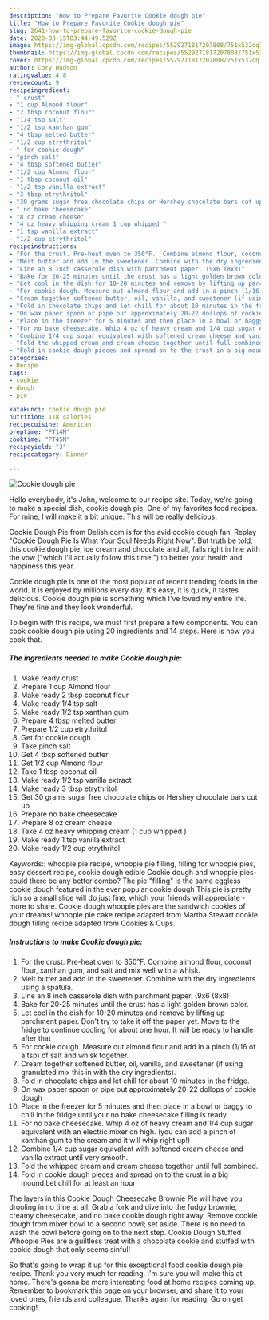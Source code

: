 ```yaml
---
description: "How to Prepare Favorite Cookie dough pie"
title: "How to Prepare Favorite Cookie dough pie"
slug: 2641-how-to-prepare-favorite-cookie-dough-pie
date: 2020-08-15T03:44:49.529Z
image: https://img-global.cpcdn.com/recipes/5529271817207808/751x532cq70/cookie-dough-pie-recipe-main-photo.jpg
thumbnail: https://img-global.cpcdn.com/recipes/5529271817207808/751x532cq70/cookie-dough-pie-recipe-main-photo.jpg
cover: https://img-global.cpcdn.com/recipes/5529271817207808/751x532cq70/cookie-dough-pie-recipe-main-photo.jpg
author: Cory Hudson
ratingvalue: 4.8
reviewcount: 9
recipeingredient:
- " crust"
- "1 cup Almond flour"
- "2 tbsp coconut flour"
- "1/4 tsp salt"
- "1/2 tsp xanthan gum"
- "4 tbsp melted butter"
- "1/2 cup etrythritol"
- " for cookie dough"
- "pinch salt"
- "4 tbsp softened butter"
- "1/2 cup Almond flour"
- "1 tbsp coconut oil"
- "1/2 tsp vanilla extract"
- "3 tbsp etrythritol"
- "30 grams sugar free chocolate chips or Hershey chocolate bars cut up"
- " no bake cheesecake"
- "8 oz cream cheese"
- "4 oz heavy whipping cream 1 cup whipped "
- "1 tsp vanilla extract"
- "1/2 cup etrythritol"
recipeinstructions:
- "For the crust. Pre-heat oven to 350°F.  Combine almond flour, coconut flour, xanthan gum, and salt and mix well with a whisk."
- "Melt butter and add in the sweetener. Combine with the dry ingredients using a spatula."
- "Line an 8 inch casserole dish with parchment paper. (9x6 (8x8)"
- "Bake for 20-25 minutes until the crust has a light golden brown color."
- "Let cool in the dish for 10-20 minutes and remove by lifting up parchment paper. Don&#39;t try to take it off the paper yet. Move to the fridge to continue cooling for about one hour. It will be ready to handle after that"
- "For cookie dough. Measure out almond flour and add in a pinch (1/16 of a tsp) of salt and whisk together."
- "Cream together softened butter, oil, vanilla, and sweetener (if using granulated mix this in with the dry ingredients)."
- "Fold in chocolate chips and let chill for about 10 minutes in the fridge."
- "On wax paper spoon or pipe out approximately 20-22 dollops of cookie dough"
- "Place in the freezer for 5 minutes and then place in a bowl or baggy to chill in the fridge until your no bake cheesecake filling is ready"
- "For no bake cheesecake. Whip 4 oz of heavy cream and 1/4 cup sugar equivalent with an electric mixer on high. (you can add a pinch of xanthan gum to the cream and it will whip right up!)"
- "Combine 1/4 cup sugar equivalent with softened cream cheese and vanilla extract until very smooth."
- "Fold the whipped cream and cream cheese together until full combined."
- "Fold in cookie dough pieces and spread on to the crust in a big mound.Let chill for at least an hour"
categories:
- Recipe
tags:
- cookie
- dough
- pie

katakunci: cookie dough pie 
nutrition: 118 calories
recipecuisine: American
preptime: "PT14M"
cooktime: "PT45M"
recipeyield: "3"
recipecategory: Dinner

---
```



![Cookie dough pie](https://img-global.cpcdn.com/recipes/5529271817207808/751x532cq70/cookie-dough-pie-recipe-main-photo.jpg)

Hello everybody, it's John, welcome to our recipe site. Today, we're going to make a special dish, cookie dough pie. One of my favorites food recipes. For mine, I will make it a bit unique. This will be really delicious.

Cookie Dough Pie from Delish.com is for the avid cookie dough fan. Replay &#34;Cookie Dough Pie Is What Your Soul Needs Right Now&#34;. But truth be told, this cookie dough pie, ice cream and chocolate and all, falls right in line with the vow (&#34;which I&#39;ll actually follow this time!&#34;) to better your health and happiness this year.

Cookie dough pie is one of the most popular of recent trending foods in the world. It is enjoyed by millions every day. It's easy, it is quick, it tastes delicious. Cookie dough pie is something which I've loved my entire life. They're fine and they look wonderful.


To begin with this recipe, we must first prepare a few components. You can cook cookie dough pie using 20 ingredients and 14 steps. Here is how you cook that.

<!--inarticleads1-->

##### The ingredients needed to make Cookie dough pie:

1. Make ready  crust
1. Prepare 1 cup Almond flour
1. Make ready 2 tbsp coconut flour
1. Make ready 1/4 tsp salt
1. Make ready 1/2 tsp xanthan gum
1. Prepare 4 tbsp melted butter
1. Prepare 1/2 cup etrythritol
1. Get  for cookie dough
1. Take pinch salt
1. Get 4 tbsp softened butter
1. Get 1/2 cup Almond flour
1. Take 1 tbsp coconut oil
1. Make ready 1/2 tsp vanilla extract
1. Make ready 3 tbsp etrythritol
1. Get 30 grams sugar free chocolate chips or Hershey chocolate bars cut up
1. Prepare  no bake cheesecake
1. Prepare 8 oz cream cheese
1. Take 4 oz heavy whipping cream (1 cup whipped )
1. Make ready 1 tsp vanilla extract
1. Make ready 1/2 cup etrythritol


Keywords:: whoopie pie recipe, whoopie pie filling, filling for whoopie pies, easy dessert recipe, cookie dough edible Cookie dough and whoppie pies- could there be any better combo? The pie &#34;filling&#34; is the same eggless cookie dough featured in the ever popular cookie dough This pie is pretty rich so a small slice will do just fine, which your friends will appreciate - more to share. Cookie dough whoopie pies are the sandwich cookies of your dreams! whoopie pie cake recipe adapted from Martha Stewart cookie dough filling recipe adapted from Cookies &amp; Cups. 

<!--inarticleads2-->

##### Instructions to make Cookie dough pie:

1. For the crust. Pre-heat oven to 350°F.  Combine almond flour, coconut flour, xanthan gum, and salt and mix well with a whisk.
1. Melt butter and add in the sweetener. Combine with the dry ingredients using a spatula.
1. Line an 8 inch casserole dish with parchment paper. (9x6 (8x8)
1. Bake for 20-25 minutes until the crust has a light golden brown color.
1. Let cool in the dish for 10-20 minutes and remove by lifting up parchment paper. Don&#39;t try to take it off the paper yet. Move to the fridge to continue cooling for about one hour. It will be ready to handle after that
1. For cookie dough. Measure out almond flour and add in a pinch (1/16 of a tsp) of salt and whisk together.
1. Cream together softened butter, oil, vanilla, and sweetener (if using granulated mix this in with the dry ingredients).
1. Fold in chocolate chips and let chill for about 10 minutes in the fridge.
1. On wax paper spoon or pipe out approximately 20-22 dollops of cookie dough
1. Place in the freezer for 5 minutes and then place in a bowl or baggy to chill in the fridge until your no bake cheesecake filling is ready
1. For no bake cheesecake. Whip 4 oz of heavy cream and 1/4 cup sugar equivalent with an electric mixer on high. (you can add a pinch of xanthan gum to the cream and it will whip right up!)
1. Combine 1/4 cup sugar equivalent with softened cream cheese and vanilla extract until very smooth.
1. Fold the whipped cream and cream cheese together until full combined.
1. Fold in cookie dough pieces and spread on to the crust in a big mound.Let chill for at least an hour


The layers in this Cookie Dough Cheesecake Brownie Pie will have you drooling in no time at all. Grab a fork and dive into the fudgy brownie, creamy cheesecake, and no bake cookie dough right away. Remove cookie dough from mixer bowl to a second bowl; set aside. There is no need to wash the bowl before going on to the next step. Cookie Dough Stuffed Whoopie Pies are a guiltless treat with a chocolate cookie and stuffed with cookie dough that only seems sinful! 

So that's going to wrap it up for this exceptional food cookie dough pie recipe. Thank you very much for reading. I'm sure you will make this at home. There's gonna be more interesting food at home recipes coming up. Remember to bookmark this page on your browser, and share it to your loved ones, friends and colleague. Thanks again for reading. Go on get cooking!
